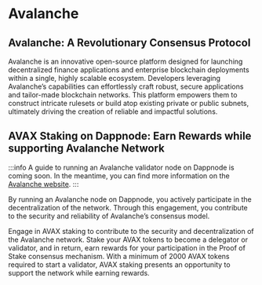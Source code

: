 # Avalanche

## Avalanche: A Revolutionary Consensus Protocol
Avalanche is an innovative open-source platform designed for launching decentralized finance applications and enterprise blockchain deployments within a single, highly scalable ecosystem. Developers leveraging Avalanche’s capabilities can effortlessly craft robust, secure applications and tailor-made blockchain networks. This platform empowers them to construct intricate rulesets or build atop existing private or public subnets, ultimately driving the creation of reliable and impactful solutions.

## AVAX Staking on Dappnode: Earn Rewards while supporting Avalanche Network

:::info
A guide to running an Avalanche validator node on Dappnode is coming soon. In the meantime, you can find more information on the [Avalanche website](https://www.avalabs.org/).
:::

By running an Avalanche node on Dappnode, you actively participate in the decentralization of the network. Through this engagement, you contribute to the security and reliability of Avalanche’s consensus model.

Engage in AVAX staking to contribute to the security and decentralization of the Avalanche network. Stake your AVAX tokens to become a delegator or validator, and in return, earn rewards for your participation in the Proof of Stake consensus mechanism. With a minimum of 2000 AVAX tokens required to start a validator, AVAX staking presents an opportunity to support the network while earning rewards.